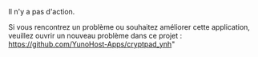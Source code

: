 Il n'y a pas d'action.

Si vous rencontrez un problème ou souhaitez améliorer cette application, veuillez ouvrir un nouveau problème dans ce projet : https://github.com/YunoHost-Apps/cryptpad_ynh"
